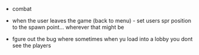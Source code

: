 - combat

- when the user leaves the game (back to menu) - set users spr position to the spawn point... wherever that might be

- fgure out the bug where sometimes when yu load into a lobby you dont see the players 